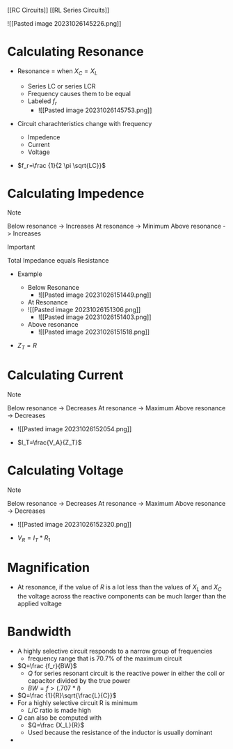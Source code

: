 [[RC Circuits]]
[[RL Series Circuits]]

  
![[Pasted image 20231026145226.png]] 



# Calculating Resonance

- Resonance = when $X_C = X_L$
	- Series LC or series LCR
	- Frequency causes them to be equal
	- Labeled $f_r$
		- ![[Pasted image 20231026145753.png]] 
- Circuit charachteristics change with frequency
	- Impedence
	- Current
	- Voltage


- $f_r=\frac {1}{2 \pi \sqrt{LC}}$

# Calculating Impedence

>[!Note]
> Below resonance -> Increases
> At resonance        -> Minimum
> Above resonance -> Increases

>[!Important]
>Total Impedance equals Resistance

- Example
	- Below Resonance
		- ![[Pasted image 20231026151449.png]] 
	- At Resonance
	- ![[Pasted image 20231026151306.png]] 
		- ![[Pasted image 20231026151403.png]] 
	- Above resonance
		- ![[Pasted image 20231026151518.png]] 

- $Z_T=R$

# Calculating Current

>[!Note]
>Below resonance -> Decreases
>At resonance        -> Maximum
>Above resonance -> Decreases
- ![[Pasted image 20231026152054.png]] 


- $I_T=\frac{V_A}{Z_T}$

# Calculating Voltage

 >[!Note]
 >Below resonance      -> Decreases
 >At resonance             -> Maximum
 >Above resonance      -> Decreases

- ![[Pasted image 20231026152320.png]] 


- $V_R= I_T*R_1$

# Magnification

- At resonance, if the value of $R$ is a lot less than the values of $X_L$ and $X_C$ the voltage across the reactive components can be much larger than the applied voltage

# Bandwidth



- A highly selective circuit responds to a narrow group of frequencies
	- frequency range that is 70.7% of the maximum circuit
- $Q=\frac {f_r}{BW}$
	- $Q$ for series resonant circuit is the reactive power in either the coil or capacitor divided by the true power
	- $BW=f>(.707*I)$
- $Q=\frac {1}{R}\sqrt{\frac{L}{C}}$
- For a highly selective circuit R is minimum 
	- $L/C$ ratio is made high
- $Q$ can also be computed with
	- $Q=\frac {X_L}{R}$
	- Used because the resistance of the inductor is usually dominant
- 